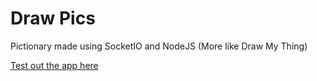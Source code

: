 # Draw Pics
Pictionary made using SocketIO and NodeJS (More like Draw My Thing)

[Test out the app here](https://draw-pics.herokuapp.com)

